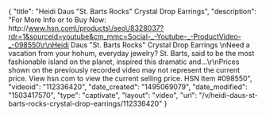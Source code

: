 {
    "title": "Heidi Daus \"St. Barts Rocks\" Crystal Drop Earrings",
    "description": "For More Info or to Buy Now: http:\/\/www.hsn.com\/products\/seo\/8328037?rdr=1&sourceid=youtube&cm_mmc=Social-_-Youtube-_-ProductVideo-_-098550\r\nHeidi Daus \"St. Barts Rocks\" Crystal Drop Earrings \nNeed a vacation from your hohum, everyday jewelry? St. Barts, said to be the most fashionable island on the planet, inspired this dramatic and...\r\nPrices shown on the previously recorded video may not represent the current price.  View hsn.com to view the current selling price. HSN Item #098550",
    "videoid": "112336420",
    "date_created": "1495069079",
    "date_modified": "1503417570",
    "type": "captivate",
    "layout": "video",
    "url": "\/v\/heidi-daus-st-barts-rocks-crystal-drop-earrings\/112336420"
}